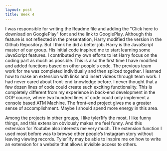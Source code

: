 ```yaml
---
layout: post
title: Week 4
---
```




I was responsible for writing the Readme file and adding the "Click here to download on GooglePlay" font and the link to GooglePlay. Although this feature is not reflected in the presentation, Harry modified the version in the Github Repository. But I think he did a better job. Harry is the JavaScript master of our group. His initial code inspired me to start learning some JavaScript features. I contributed my own efforts to let Harry focus on the coding part as much as possible. This is also the first time I have modified and added functions based on other people's code. The previous team work for me was completed individually and then spliced together. I learned how to make an extension with links and insert videos through team work. I had never cared about front-end knowledge before. I never thought that a few dozen lines of code could create such exciting functionality. This is completely different from my experience in back-end development in the OOP course, where two hundred lines of code could only implement a console based ATM Machine. The front-end project gives me a greater sense of accomplishment. Maybe I should spend more energy in this area.

Among the projects in other groups, I like tyler1ify the most. I like funny things, and this extension obviously makes me feel funny. And this extension for Youtube also interests me very much. The extension function I used most before was to browse other people’s Instagram story without leaving viewing records. Tyler1ify may be able to inspire me on how to write an extension for a website that allows invisible access to others.